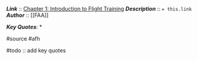 ***Link***      :: [Chapter 1: Introduction to Flight Training](https://www.faa.gov/sites/faa.gov/files/regulations_policies/handbooks_manuals/aviation/airplane_handbook/02_afh_ch1.pdf)
***Description***      :: `= this.link`
***Author*** :: [[FAA]]

***Key Quotes***:
* 

#source #afh 

#todo :: add key quotes
